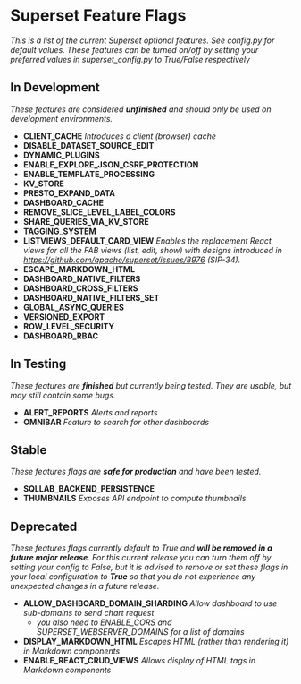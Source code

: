 <!--
Licensed to the Apache Software Foundation (ASF) under one
or more contributor license agreements.  See the NOTICE file
distributed with this work for additional information
regarding copyright ownership.  The ASF licenses this file
to you under the Apache License, Version 2.0 (the
"License"); you may not use this file except in compliance
with the License.  You may obtain a copy of the License at

  http://www.apache.org/licenses/LICENSE-2.0

Unless required by applicable law or agreed to in writing,
software distributed under the License is distributed on an
"AS IS" BASIS, WITHOUT WARRANTIES OR CONDITIONS OF ANY
KIND, either express or implied.  See the License for the
specific language governing permissions and limitations
under the License.
-->
# Superset Feature Flags
*This is a list of the current Superset optional features. See config.py for default values. These features can be turned on/off by setting your preferred values in superset_config.py to True/False respectively*

## In Development
*These features are considered **unfinished** and should only be used on development environments.*

- **CLIENT_CACHE** *Introduces a client (browser) cache*
- **DISABLE_DATASET_SOURCE_EDIT**
- **DYNAMIC_PLUGINS**
- **ENABLE_EXPLORE_JSON_CSRF_PROTECTION**
- **ENABLE_TEMPLATE_PROCESSING**
- **KV_STORE**
- **PRESTO_EXPAND_DATA**
- **DASHBOARD_CACHE**
- **REMOVE_SLICE_LEVEL_LABEL_COLORS**
- **SHARE_QUERIES_VIA_KV_STORE**
- **TAGGING_SYSTEM**
- **LISTVIEWS_DEFAULT_CARD_VIEW** *Enables the replacement React views for all the FAB views (list, edit, show) with designs introduced in https://github.com/apache/superset/issues/8976 (SIP-34).*
- **ESCAPE_MARKDOWN_HTML**
- **DASHBOARD_NATIVE_FILTERS**
- **DASHBOARD_CROSS_FILTERS**
- **DASHBOARD_NATIVE_FILTERS_SET**
- **GLOBAL_ASYNC_QUERIES**
- **VERSIONED_EXPORT**
- **ROW_LEVEL_SECURITY**
- **DASHBOARD_RBAC**

## In Testing
*These features are **finished** but currently being tested. They are usable, but may still contain some bugs.*

- **ALERT_REPORTS** *Alerts and reports*
- **OMNIBAR** *Feature to search for other dashboards*

## Stable
*These features flags are **safe for production** and have been tested.*

- **SQLLAB_BACKEND_PERSISTENCE**
- **THUMBNAILS** *Exposes API endpoint to compute thumbnails*

## Deprecated
*These features flags currently default to True and **will be removed in a future major release**. For this current release you can turn them off by setting your config to False, but it is advised to remove or set these flags in your local configuration to **True** so that you do not experience any unexpected changes in a future release.*

- **ALLOW_DASHBOARD_DOMAIN_SHARDING** *Allow dashboard to use sub-domains to send chart request*
  - *you also need to ENABLE_CORS and SUPERSET_WEBSERVER_DOMAINS for a list of domains*
- **DISPLAY_MARKDOWN_HTML** *Escapes HTML (rather than rendering it) in Markdown components*
- **ENABLE_REACT_CRUD_VIEWS** *Allows display of HTML tags in Markdown components*
